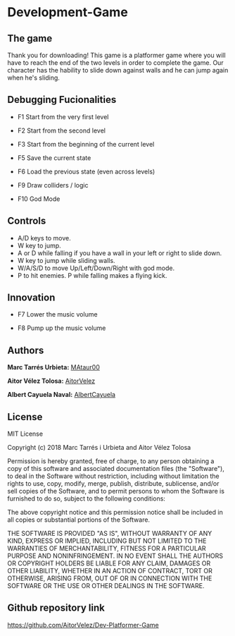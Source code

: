 ﻿# Development-Game


## The game

Thank you for downloading!
This game is a platformer game where you will have to reach the end of the two levels in order to complete the game. Our character has the hability to slide down against walls and he can jump again when he's sliding.


## Debugging Fucionalities

* F1  Start from the very first level 

* F2  Start from the second level

* F3  Start from the beginning of the current level

* F5  Save the current state 

* F6  Load the previous state (even across levels)

* F9  Draw colliders / logic 

* F10 God Mode

## Controls

* A/D keys to move.
* W key to jump.
* A or D while falling if you have a wall in your left or right to slide down.
* W key to jump while sliding walls.
* W/A/S/D to move Up/Left/Down/Right with god mode.
* P to hit enemies. P while falling makes a flying kick.

## Innovation

* F7  Lower the music volume

* F8  Pump up the music volume

## Authors 

**Marc Tarrés Urbieta:** [MAtaur00](https://github.com/MAtaur00)

**Aitor Vélez Tolosa:** [AitorVelez](https://github.com/AitorVelez)

**Albert Cayuela Naval:** [AlbertCayuela](https://github.com/AlbertCayuela)

## License

MIT License

Copyright (c) 2018 Marc Tarrés i Urbieta and Aitor Vélez Tolosa

Permission is hereby granted, free of charge, to any person obtaining a copy
of this software and associated documentation files (the "Software"), to deal
in the Software without restriction, including without limitation the rights
to use, copy, modify, merge, publish, distribute, sublicense, and/or sell
copies of the Software, and to permit persons to whom the Software is
furnished to do so, subject to the following conditions:

The above copyright notice and this permission notice shall be included in all
copies or substantial portions of the Software.

THE SOFTWARE IS PROVIDED "AS IS", WITHOUT WARRANTY OF ANY KIND, EXPRESS OR
IMPLIED, INCLUDING BUT NOT LIMITED TO THE WARRANTIES OF MERCHANTABILITY,
FITNESS FOR A PARTICULAR PURPOSE AND NONINFRINGEMENT. IN NO EVENT SHALL THE
AUTHORS OR COPYRIGHT HOLDERS BE LIABLE FOR ANY CLAIM, DAMAGES OR OTHER
LIABILITY, WHETHER IN AN ACTION OF CONTRACT, TORT OR OTHERWISE, ARISING FROM,
OUT OF OR IN CONNECTION WITH THE SOFTWARE OR THE USE OR OTHER DEALINGS IN THE
SOFTWARE.

## Github repository link

https://github.com/AitorVelez/Dev-Platformer-Game
